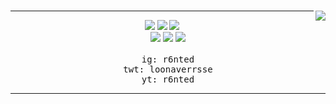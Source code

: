 <br>
<p>
  <div align="center">
<img src="https://lanyard.cnrad.dev/api/898703829430857729" align="right" />
  </div>
<div>
 
 ---
 
<p align="center"><img src="https://img.shields.io/badge/-Adobe%20After%20Effects-481d4a?style=for-the-badge&logo=adobe"/> <img src="https://img.shields.io/badge/html5%20-%23E34F26.svg?&style=for-the-badge&logo=html5&logoColor=white"/> <img src="https://img.shields.io/badge/css3%20-%231572B6.svg?&style=for-the-badge&logo=css3&logoColor=white"/><br>
 <img src="https://img.shields.io/badge/node.js%20-%2343853D.svg?&style=for-the-badge&logo=node.js&logoColor=white"/> <img src="https://img.shields.io/badge/javascript%20-%23323330.svg?&style=for-the-badge&logo=javascript&logoColor=%23F7DF1E"/> <img src="https://img.shields.io/badge/git%20-%23F05033.svg?&style=for-the-badge&logo=git&logoColor=white"/> <br><br>
<bold><samp>ig: r6nted <br> twt: loonaverrsse<br> yt: r6nted</samp></bold>
</p>

 ---
